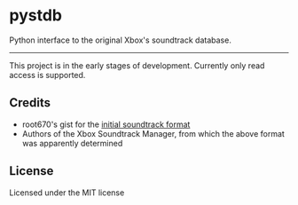# pystdb
Python interface to the original Xbox's soundtrack database.

---

This project is in the early stages of development.  Currently only read access is supported.

## Credits
* root670's gist for the [initial soundtrack format](https://gist.github.com/root670/4166bcfc1586b2247ebd87e499e9a861)
* Authors of the Xbox Soundtrack Manager, from which the above format was apparently determined

## License

Licensed under the MIT license
